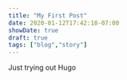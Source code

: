 ```yaml
---
title: "My First Post"
date: 2020-01-12T17:42:18-07:00
showDate: true
draft: true
tags: ["blog","story"]
---
```



Just trying out Hugo
